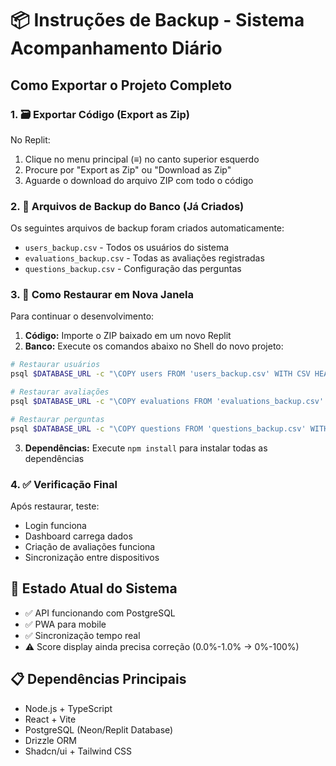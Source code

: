 # 📦 Instruções de Backup - Sistema Acompanhamento Diário

## Como Exportar o Projeto Completo

### 1. 🗃️ Exportar Código (Export as Zip)
No Replit:
1. Clique no menu principal (≡) no canto superior esquerdo  
2. Procure por "Export as Zip" ou "Download as Zip"
3. Aguarde o download do arquivo ZIP com todo o código

### 2. 💾 Arquivos de Backup do Banco (Já Criados)
Os seguintes arquivos de backup foram criados automaticamente:
- `users_backup.csv` - Todos os usuários do sistema
- `evaluations_backup.csv` - Todas as avaliações registradas  
- `questions_backup.csv` - Configuração das perguntas

### 3. 🔄 Como Restaurar em Nova Janela
Para continuar o desenvolvimento:

1. **Código:** Importe o ZIP baixado em um novo Replit
2. **Banco:** Execute os comandos abaixo no Shell do novo projeto:

```bash
# Restaurar usuários
psql $DATABASE_URL -c "\COPY users FROM 'users_backup.csv' WITH CSV HEADER;"

# Restaurar avaliações  
psql $DATABASE_URL -c "\COPY evaluations FROM 'evaluations_backup.csv' WITH CSV HEADER;"

# Restaurar perguntas
psql $DATABASE_URL -c "\COPY questions FROM 'questions_backup.csv' WITH CSV HEADER;"
```

3. **Dependências:** Execute `npm install` para instalar todas as dependências

### 4. ✅ Verificação Final
Após restaurar, teste:
- Login funciona
- Dashboard carrega dados
- Criação de avaliações funciona
- Sincronização entre dispositivos

## 🔧 Estado Atual do Sistema
- ✅ API funcionando com PostgreSQL
- ✅ PWA para mobile
- ✅ Sincronização tempo real
- ⚠️ Score display ainda precisa correção (0.0%-1.0% → 0%-100%)

## 📋 Dependências Principais
- Node.js + TypeScript
- React + Vite
- PostgreSQL (Neon/Replit Database)
- Drizzle ORM
- Shadcn/ui + Tailwind CSS